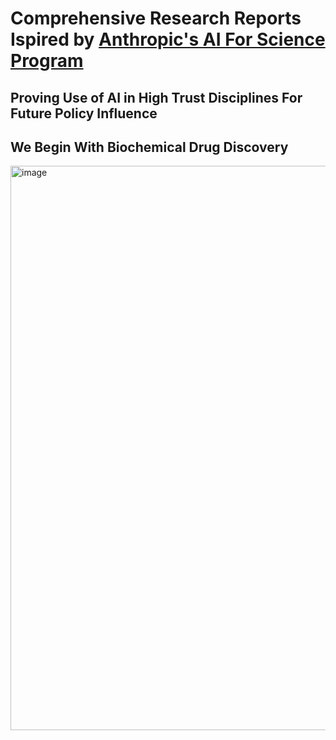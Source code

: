 # Comprehensive Research Reports Ispired by [Anthropic's AI For Science Program](https://www.anthropic.com/news/ai-for-science-program)

## Proving Use of AI in High Trust Disciplines For Future Policy Influence

## We Begin With Biochemical Drug Discovery
<img width="903" alt="image" src="https://github.com/user-attachments/assets/1e70559e-9bfc-4c42-ac76-dafe9304df86" />
